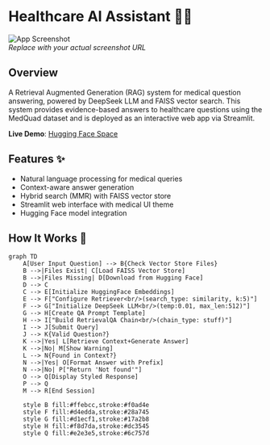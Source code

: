 # Healthcare AI Assistant 🤖💊

![App Screenshot](https://huggingface.co/spaces/Sheryar1998/HealthCare_QA_System/assets/qa-system-screenshot.PNG)  
*Replace with your actual screenshot URL*

## Overview
A Retrieval Augmented Generation (RAG) system for medical question answering, powered by DeepSeek LLM and FAISS vector search. This system provides evidence-based answers to healthcare questions using the MedQuad dataset and is deployed as an interactive web app via Streamlit.

**Live Demo**: [Hugging Face Space](https://sheryar1998-healthcare-qa-system.hf.space)

## Features ✨
- Natural language processing for medical queries
- Context-aware answer generation
- Hybrid search (MMR) with FAISS vector store
- Streamlit web interface with medical UI theme
- Hugging Face model integration

## How It Works 🧪
```mermaid
graph TD
    A[User Input Question] --> B{Check Vector Store Files}
    B -->|Files Exist| C[Load FAISS Vector Store]
    B -->|Files Missing| D[Download from Hugging Face]
    D --> C
    C --> E[Initialize HuggingFace Embeddings]
    E --> F["Configure Retriever<br/>(search_type: similarity, k:5)"]
    F --> G["Initialize DeepSeek LLM<br/>(temp:0.01, max_len:512)"]
    G --> H[Create QA Prompt Template]
    H --> I["Build RetrievalQA Chain<br/>(chain_type: stuff)"]
    I --> J[Submit Query]
    J --> K{Valid Question?}
    K -->|Yes| L[Retrieve Context+Generate Answer]
    K -->|No| M[Show Warning]
    L --> N{Found in Context?}
    N -->|Yes| O[Format Answer with Prefix]
    N -->|No| P["Return 'Not found'"]
    O --> Q[Display Styled Response]
    P --> Q
    M --> R[End Session]
    
    style B fill:#ffebcc,stroke:#f0ad4e
    style F fill:#d4edda,stroke:#28a745
    style G fill:#d1ecf1,stroke:#17a2b8
    style H fill:#f8d7da,stroke:#dc3545
    style Q fill:#e2e3e5,stroke:#6c757d
